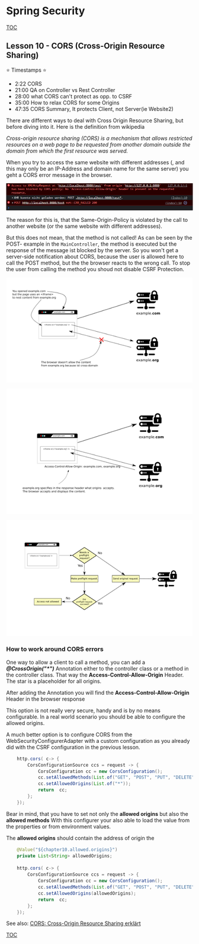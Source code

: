 # Spring Security
[TOC](./README.md)

## Lesson 10 - CORS (Cross-Origin Resource Sharing)

⭐ Timestamps ⭐
- 2:22 CORS
- 21:00 QA on Controller vs Rest Controller
- 28:00 what CORS can't protect as opp. to CSRF
- 35:00 How to relax CORS for some Origins
- 47:35 CORS Summary, It protects Client, not Server(ie Website2)

There are different ways to deal with Cross Origin Resource Sharing, but before diving into it. Here is the definition
from wikipedia

_Cross-origin resource sharing (CORS) is a mechanism that allows restricted resources on a web page to be requested from another domain outside the domain from which the first resource was served._

When you try to access the same website with different addresses (, and this may only be an IP-Address and domain name for the same server)
you geht a CORS error message in the browser.

![CORS Error message](images/CORS-Browser-Error.png)

The reason for this is, that the Same-Origin-Policy is violated by the call to another website (or the same website with different addresses).

But this does not mean, that the method is not called! As can be seen by the POST- example in the `MainController`, the
method is executed but the response of the message ist blocked by the server.
So you won't get a server-side notification about CORS, because the user is allowed here to call the POST method, but the
the browser reacts to the wrong call.
To stop the user from calling the method you shoud not disable CSRF Protection.


![CORS Failure with different Origins](images/CORS-Failure.png)


![CORS Valid access with Access-Control-Allow-Origin Header](images/CORS-Valid.png)

![How the request is executed](images/CORS-Request-Execution.png)


### How to work around CORS errors

One way to allow a client to call a method, you can add a ***@CrossOrigin("\*")*** Annotation either to the controller
class or a method in the controller class. That way the **Access-Control-Allow-Origin** Header. The star is a placeholder
for all origins.

After adding the Annotation you will find the **Access-Control-Allow-Origin** Header in the browser response

This option is not really very secure, handy and is by no means configurable. In a real world scenario you should be able
to configure the allowed origins.

A much better option is to configure CORS from the WebSecurityConfigurerAdapter with a custom configuration as you already
did with the CSRF configuration in the previous lesson.

```java
    http.cors( c-> {
        CorsConfigurationSource ccs = request -> {
            CorsConfiguration cc = new CorsConfiguration();
            cc.setAllowedMethods(List.of("GET", "POST", "PUT", "DELETE"));
            cc.setAllowedOrigins(List.of("*"));
            return  cc;
        };
    });
```
Bear in mind, that you have to set not only the **allowed origins** but also the **allowed methods**
With this configurer your also able to load the value from the properties or from environment values.

The  **allowed origins** should contain the address of origin the

```java
    @Value("${chapter10.allowed.origins}")
    private List<String> allowedOrigins;

    http.cors( c-> {
        CorsConfigurationSource ccs = request -> {
            CorsConfiguration cc = new CorsConfiguration();
            cc.setAllowedMethods(List.of("GET", "POST", "PUT", "DELETE"));
            cc.setAllowedOrigins(allowedOrigins);
            return  cc;
        };
    });
```


See also: [CORS: Cross-Origin Resource Sharing erklärt](https://www.ionos.de/digitalguide/websites/web-entwicklung/cross-origin-resource-sharing-erklaert/)

[TOC](./README.md)
